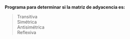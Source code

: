 **Programa para determinar si la matriz de adyacencia es:**
>Transitiva  
>Simétrica  
>Antisimétrica  
>Reflexiva  
